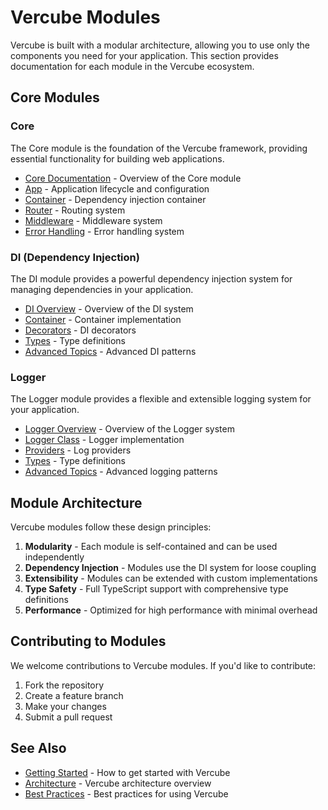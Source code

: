 # Vercube Modules

Vercube is built with a modular architecture, allowing you to use only the components you need for your application. This section provides documentation for each module in the Vercube ecosystem.

## Core Modules

### Core

The Core module is the foundation of the Vercube framework, providing essential functionality for building web applications.

- [Core Documentation](./core/index.md) - Overview of the Core module
- [App](./core/app.md) - Application lifecycle and configuration
- [Container](./core/container.md) - Dependency injection container
- [Router](./core/router.md) - Routing system
- [Middleware](./core/middleware.md) - Middleware system
- [Error Handling](./core/error-handling.md) - Error handling system

### DI (Dependency Injection)

The DI module provides a powerful dependency injection system for managing dependencies in your application.

- [DI Overview](./di/index.md) - Overview of the DI system
- [Container](./di/container.md) - Container implementation
- [Decorators](./di/decorators.md) - DI decorators
- [Types](./di/types.md) - Type definitions
- [Advanced Topics](./di/advanced.md) - Advanced DI patterns

### Logger

The Logger module provides a flexible and extensible logging system for your application.

- [Logger Overview](./logger/index.md) - Overview of the Logger system
- [Logger Class](./logger/logger.md) - Logger implementation
- [Providers](./logger/providers.md) - Log providers
- [Types](./logger/types.md) - Type definitions
- [Advanced Topics](./logger/advanced.md) - Advanced logging patterns

## Module Architecture

Vercube modules follow these design principles:

1. **Modularity** - Each module is self-contained and can be used independently
2. **Dependency Injection** - Modules use the DI system for loose coupling
3. **Extensibility** - Modules can be extended with custom implementations
4. **Type Safety** - Full TypeScript support with comprehensive type definitions
5. **Performance** - Optimized for high performance with minimal overhead

## Contributing to Modules

We welcome contributions to Vercube modules. If you'd like to contribute:

1. Fork the repository
2. Create a feature branch
3. Make your changes
4. Submit a pull request

## See Also

- [Getting Started](../../guide/getting-started.md) - How to get started with Vercube
- [Architecture](../../guide/architecture.md) - Vercube architecture overview
- [Best Practices](../../guide/best-practices.md) - Best practices for using Vercube
